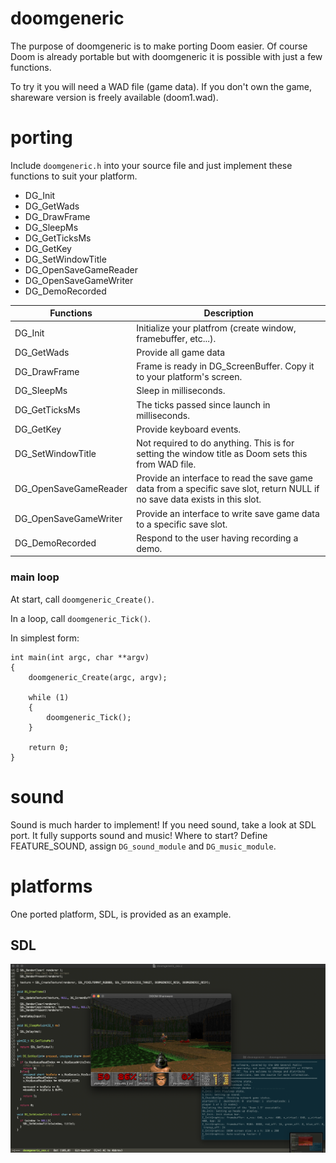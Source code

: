 # doomgeneric
The purpose of doomgeneric is to make porting Doom easier.
Of course Doom is already portable but with doomgeneric it is possible with just a few functions.

To try it you will need a WAD file (game data). If you don't own the game, shareware version is freely available (doom1.wad).

# porting
Include `doomgeneric.h` into your source file and just implement these functions to suit your platform.
* DG_Init
* DG_GetWads
* DG_DrawFrame
* DG_SleepMs
* DG_GetTicksMs
* DG_GetKey
* DG_SetWindowTitle
* DG_OpenSaveGameReader
* DG_OpenSaveGameWriter
* DG_DemoRecorded

|Functions            |Description|
|---------------------|-----------|
|DG_Init              |Initialize your platfrom (create window, framebuffer, etc...).
|DG_GetWads           |Provide all game data
|DG_DrawFrame         |Frame is ready in DG_ScreenBuffer. Copy it to your platform's screen.
|DG_SleepMs           |Sleep in milliseconds.
|DG_GetTicksMs        |The ticks passed since launch in milliseconds.
|DG_GetKey            |Provide keyboard events.
|DG_SetWindowTitle    |Not required to do anything. This is for setting the window title as Doom sets this from WAD file.
|DG_OpenSaveGameReader|Provide an interface to read the save game data from a specific save slot, return NULL if no save data exists in this slot.
|DG_OpenSaveGameWriter|Provide an interface to write save game data to a specific save slot.
|DG_DemoRecorded      |Respond to the user having recording a demo.

### main loop
At start, call `doomgeneric_Create()`.

In a loop, call `doomgeneric_Tick()`.

In simplest form:
```
int main(int argc, char **argv)
{
    doomgeneric_Create(argc, argv);

    while (1)
    {
        doomgeneric_Tick();
    }

    return 0;
}
```

# sound
Sound is much harder to implement! If you need sound, take a look at SDL port. It fully supports sound and music! Where to start? Define FEATURE_SOUND, assign `DG_sound_module` and `DG_music_module`.

# platforms
One ported platform, SDL, is provided as an example.

## SDL
![SDL](screenshots/sdl.png)
